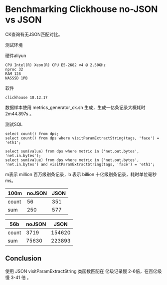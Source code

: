 # Benchmarking Clickhouse no-JSON vs JSON 

CK查询有无JSON匹配对比。


测试环境

硬件aliyun

	CPU Intel(R) Xeon(R) CPU E5-2682 v4 @ 2.50GHz
	nproc 32
	RAM 128
	NASSSD 1PB
	
	
软件

	clickhouse 18.12.17
	
数据样本使用 metrics_generator_ck.sh 生成，生成一亿条记录大概耗时 2m44.897s 。
	
		
测试SQL

	select count() from dps;
	select count() from dps where visitParamExtractString(tags, 'face') = 'eth1';
	
	select sum(value) from dps where metric in ('net.out.bytes', 'net.in.bytes');
	select sum(value) from dps where metric in ('net.out.bytes', 'net.in.bytes') and visitParamExtractString(tags, 'face') = 'eth1';

	
m表示 million 百万级别条记录，b 表示 billion 十亿级别条记录，耗时单位毫秒ms。


| 100m | noJSON | JSON |
| ---- | ---- | ---- |
| count | 56 | 351 |
| sum | 250 | 577 |


| 56b | noJSON | JSON |
| ---- | ---- | ---- |	
| count | 3719 | 154620 |
| sum | 75630 | 223893 |



## Conclusion

使用 JSON visitParamExtractString 类函数匹配在 亿级记录慢 2-6倍，在百亿级慢 3-41 倍 。
